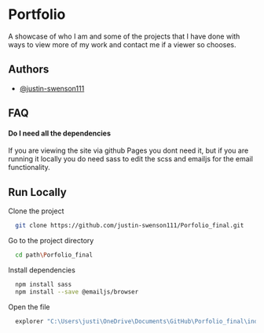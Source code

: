 
# Portfolio

A showcase of who I am and some of the projects that I have done with ways to view more of my work and contact me if a viewer so chooses.


## Authors

- [@justin-swenson111](https://www.github.com/justin-swenson111)


## FAQ

#### Do I need all the dependencies

If you are viewing the site via github Pages you dont need it, but if you are running it locally you do need sass to edit the scss and emailjs for the email functionality.


## Run Locally

Clone the project

```bash
  git clone https://github.com/justin-swenson111/Porfolio_final.git
```

Go to the project directory

```bash
  cd path\Porfolio_final
```

Install dependencies

```bash
  npm install sass
  npm install --save @emailjs/browser
```

Open the file

```bash
  explorer "C:\Users\justi\OneDrive\Documents\GitHub\Porfolio_final\index.html"
```


